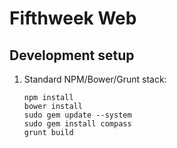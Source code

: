 # Fifthweek Web

## Development setup

1.  Standard NPM/Bower/Grunt stack:

        npm install
        bower install
        sudo gem update --system
        sudo gem install compass
        grunt build
